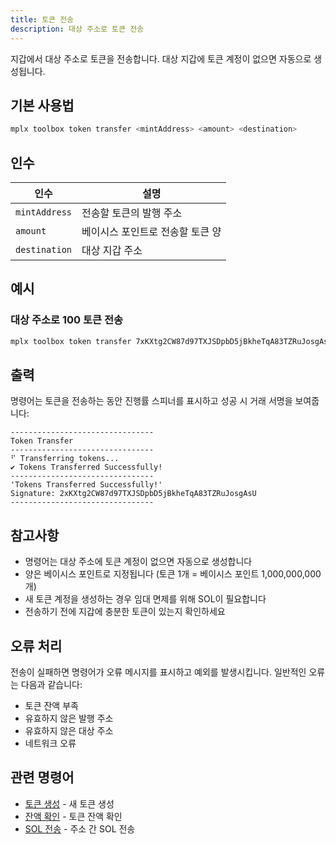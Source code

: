 ```yaml
---
title: 토큰 전송
description: 대상 주소로 토큰 전송
---
```


지갑에서 대상 주소로 토큰을 전송합니다. 대상 지갑에 토큰 계정이 없으면 자동으로 생성됩니다.

## 기본 사용법

```bash
mplx toolbox token transfer <mintAddress> <amount> <destination>
```

## 인수

| 인수 | 설명 |
|----------|-------------|
| `mintAddress` | 전송할 토큰의 발행 주소 |
| `amount` | 베이시스 포인트로 전송할 토큰 양 |
| `destination` | 대상 지갑 주소 |

## 예시

### 대상 주소로 100 토큰 전송

```bash
mplx toolbox token transfer 7xKXtg2CW87d97TXJSDpbD5jBkheTqA83TZRuJosgAsU 10000000000 9WzDXwBbmkg8ZTbNMqUxvQRAyrZzDsGYdLVL9zYtAWWM
```

## 출력

명령어는 토큰을 전송하는 동안 진행률 스피너를 표시하고 성공 시 거래 서명을 보여줍니다:

```
--------------------------------
Token Transfer         
--------------------------------
⠋ Transferring tokens...
✔ Tokens Transferred Successfully!
--------------------------------
'Tokens Transferred Successfully!'
Signature: 2xKXtg2CW87d97TXJSDpbD5jBkheTqA83TZRuJosgAsU
--------------------------------
```

## 참고사항

- 명령어는 대상 주소에 토큰 계정이 없으면 자동으로 생성합니다
- 양은 베이시스 포인트로 지정됩니다 (토큰 1개 = 베이시스 포인트 1,000,000,000개)
- 새 토큰 계정을 생성하는 경우 임대 면제를 위해 SOL이 필요합니다
- 전송하기 전에 지갑에 충분한 토큰이 있는지 확인하세요

## 오류 처리

전송이 실패하면 명령어가 오류 메시지를 표시하고 예외를 발생시킵니다. 일반적인 오류는 다음과 같습니다:

- 토큰 잔액 부족
- 유효하지 않은 발행 주소
- 유효하지 않은 대상 주소
- 네트워크 오류

## 관련 명령어

- [토큰 생성](/cli/toolbox/token-create) - 새 토큰 생성
- [잔액 확인](/cli/toolbox/sol-balance) - 토큰 잔액 확인
- [SOL 전송](/cli/toolbox/sol-transfer) - 주소 간 SOL 전송